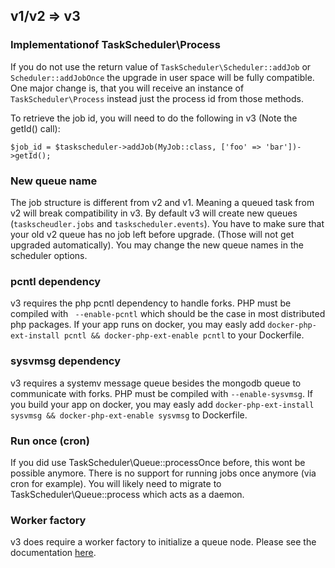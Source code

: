 ## v1/v2 => v3

### Implementationof TaskScheduler\Process

If you do not use the return value of `TaskScheduler\Scheduler::addJob` or `Scheduler::addJobOnce` the upgrade in user space will be fully compatible.
One major change is, that you will receive an instance of `TaskScheduler\Process` instead just the process id from those methods.

To retrieve the job id, you will need to do the following in v3 (Note the getId() call):

```
$job_id = $taskscheduler->addJob(MyJob::class, ['foo' => 'bar'])->getId();
```

### New queue name

The job structure is different from v2 and v1. Meaning a queued task from v2 will break compatibility in v3. 
By default v3 will create new queues (`taskscheudler.jobs` and `taskscheduler.events`). You have to make sure that your old v2 queue
has no job left before upgrade. (Those will not get upgraded automatically).
You may change the new queue names in the scheduler options.

### pcntl dependency

v3 requires the php pcntl dependency to handle forks. PHP must be compiled with ` --enable-pcntl` which should be the case in most distributed php packages. 
If your app runs on docker, you may easly add `docker-php-ext-install pcntl && docker-php-ext-enable pcntl` to your Dockerfile.

### sysvmsg dependency

v3 requires a systemv message queue besides the mongodb queue to communicate with forks. PHP must be compiled with `--enable-sysvmsg`.
If you build your app on docker, you may easly add `docker-php-ext-install sysvmsg && docker-php-ext-enable sysvmsg` to Dockerfile.

### Run once (cron)

If you did use TaskScheduler\Queue::processOnce before, this wont be possible anymore. There is no support for running jobs once anymore (via cron for example). You will likely need to migrate to TaskScheduler\Queue::process which acts as a daemon.

### Worker factory

v3 does require a worker factory to initialize a queue node. Please see the documentation [here](README.md#execute-jobs).
